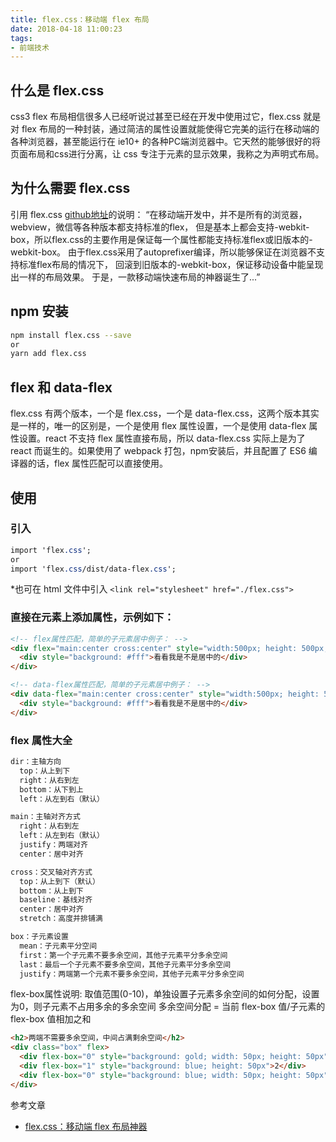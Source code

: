 ```yaml
---
title: flex.css：移动端 flex 布局
date: 2018-04-18 11:00:23
tags:
- 前端技术
---
```

## 什么是 flex.css

css3 flex 布局相信很多人已经听说过甚至已经在开发中使用过它，flex.css 就是对 flex 布局的一种封装，通过简洁的属性设置就能使得它完美的运行在移动端的各种浏览器，甚至能运行在 ie10+ 的各种PC端浏览器中。它天然的能够很好的将页面布局和css进行分离，让 css 专注于元素的显示效果，我称之为声明式布局。

## 为什么需要 flex.css

引用 flex.css [github地址](https://github.com/lzxb/flex.css)的说明：
“在移动端开发中，并不是所有的浏览器，webview，微信等各种版本都支持标准的flex，
但是基本上都会支持-webkit-box，所以flex.css的主要作用是保证每一个属性都能支持标准flex或旧版本的-webkit-box。
由于flex.css采用了autoprefixer编译，所以能够保证在浏览器不支持标准flex布局的情况下，
回滚到旧版本的-webkit-box，保证移动设备中能呈现出一样的布局效果。
于是，一款移动端快速布局的神器诞生了...”
<!-- more -->

## npm 安装

```bash
npm install flex.css --save
or
yarn add flex.css
```

## flex 和 data-flex

flex.css 有两个版本，一个是 flex.css，一个是 data-flex.css，这两个版本其实是一样的，唯一的区别是，一个是使用 flex 属性设置，一个是使用 data-flex 属性设置。react 不支持 flex 属性直接布局，所以 data-flex.css 实际上是为了 react 而诞生的。如果使用了 webpack 打包，npm安装后，并且配置了 ES6 编译器的话，flex 属性匹配可以直接使用。

## 使用

### 引入

```css
import 'flex.css';
or
import 'flex.css/dist/data-flex.css';
```

*也可在 html 文件中引入 `<link rel="stylesheet" href="./flex.css">`

### 直接在元素上添加属性，示例如下：

```html
<!-- flex属性匹配，简单的子元素居中例子： -->
<div flex="main:center cross:center" style="width:500px; height: 500px; background: #108423">
  <div style="background: #fff">看看我是不是居中的</div>
</div>

<!-- data-flex属性匹配，简单的子元素居中例子： -->
<div data-flex="main:center cross:center" style="width:500px; height: 500px; background: #f1d722">
  <div style="background: #fff">看看我是不是居中的</div>
</div>
```

### flex 属性大全

```bash
dir：主轴方向
  top：从上到下
  right：从右到左
  bottom：从下到上
  left：从左到右（默认）

main：主轴对齐方式
  right：从右到左
  left：从左到右（默认）
  justify：两端对齐
  center：居中对齐

cross：交叉轴对齐方式
  top：从上到下（默认）
  bottom：从上到下
  baseline：基线对齐
  center：居中对齐
  stretch：高度并排铺满

box：子元素设置
  mean：子元素平分空间
  first：第一个子元素不要多余空间，其他子元素平分多余空间
  last：最后一个子元素不要多余空间，其他子元素平分多余空间
  justify：两端第一个元素不要多余空间，其他子元素平分多余空间
```

flex-box属性说明:
取值范围(0-10)，单独设置子元素多余空间的如何分配，设置为0，则子元素不占用多余的多余空间
多余空间分配 = 当前 flex-box 值/子元素的 flex-box 值相加之和

```html
<h2>两端不需要多余空间，中间占满剩余空间</h2>
<div class="box" flex>
  <div flex-box="0" style="background: gold; width: 50px; height: 50px">1</div>
  <div flex-box="1" style="background: blue; height: 50px">2</div>
  <div flex-box="0" style="background: blue; width: 50px; height: 50px">3</div>
</div>
```

参考文章

- [flex.css：移动端 flex 布局神器](https://blog.csdn.net/zhanglongdream/article/details/53957876)